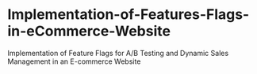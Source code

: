 # Implementation-of-Features-Flags-in-eCommerce-Website
Implementation of Feature Flags for A/B Testing and Dynamic Sales Management in an   E-commerce Website
